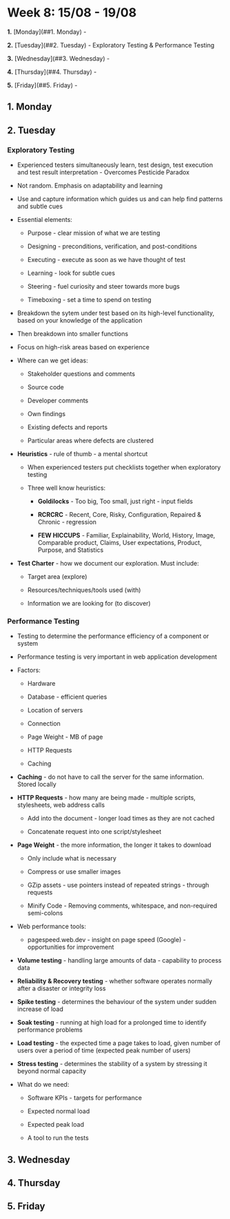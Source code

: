 # Week 8: 15/08 - 19/08

**1.** [Monday](##1. Monday) - 

**2.** [Tuesday](##2. Tuesday) - Exploratory Testing &  Performance Testing

**3.** [Wednesday](##3. Wednesday) - 

**4.** [Thursday](##4. Thursday) - 

**5.** [Friday](##5. Friday) - 

## 1. Monday

## 2. Tuesday

### Exploratory Testing

* Experienced testers simultaneously learn, test design, test execution and test result interpretation - Overcomes Pesticide Paradox

* Not random. Emphasis on adaptability and learning

* Use and capture information which guides us and can help find patterns and subtle cues

* Essential elements:
  
  * Purpose - clear mission of what we are testing
  
  * Designing - preconditions, verification, and post-conditions
  
  * Executing - execute as soon as we have thought of test
  
  * Learning - look for subtle cues
  
  * Steering - fuel curiosity and steer towards more bugs
  
  * Timeboxing - set a time to spend on testing

* Breakdown the sytem under test based on its high-level functionality, based on your knowledge of the application

* Then breakdown into smaller functions

* Focus on high-risk areas based on experience

* Where can we get ideas:
  
  * Stakeholder questions and comments
  
  * Source code
  
  * Developer comments
  
  * Own findings
  
  * Existing defects and reports
  
  * Particular areas where defects are clustered

* **Heuristics** - rule of thumb - a mental shortcut
  
  * When experienced testers put checklists together when exploratory testing
  
  * Three well know heuristics:
    
    * **Goldilocks** - Too big, Too small, just right - input fields
    
    * **RCRCRC** - Recent, Core, Risky, Configuration, Repaired & Chronic - regression
    
    * **FEW HICCUPS** - Familiar, Explainability, World, History, Image, Comparable product, Claims, User expectations, Product, Purpose, and Statistics

* **Test Charter** - how we document our exploration. Must include:
  
  * Target area (explore)
  
  * Resources/techniques/tools used (with)
  
  * Information we are looking for (to discover)

### Performance Testing

* Testing to determine the performance efficiency of a component or system

* Performance testing is very important in web application development

* Factors:
  
  * Hardware
  
  * Database - efficient queries
  
  * Location of servers
  
  * Connection
  
  * Page Weight - MB of page
  
  * HTTP Requests
  
  * Caching

* **Caching** - do not have to call the server for the same information. Stored locally

* **HTTP Requests** - how many are being made - multiple scripts, stylesheets, web address calls
  
  * Add into the document - longer load times as they are not cached
  
  * Concatenate request into one script/stylesheet

* **Page Weight** - the more information, the longer it takes to download
  
  * Only include what is necessary
  
  * Compress or use smaller images
  
  * GZip assets - use pointers instead of repeated strings - through requests
  
  * Minify Code - Removing comments, whitespace, and non-required semi-colons

* Web performance tools:
  
  * pagespeed.web.dev - insight on page speed (Google) - opportunities for improvement

* **Volume testing** - handling large amounts of data - capability to process data

* **Reliability & Recovery testing** - whether software operates normally after a disaster or integrity loss

* **Spike testing** - determines the behaviour of the system under sudden increase of load

* **Soak testing** - running at high load for a prolonged time to identify performance problems

* **Load testing** - the expected time a page takes to load, given number of users over a period of time (expected peak number of users)

* **Stress testing** - determines the stability of a system by stressing it beyond normal capacity

* What do we need:
  
  * Software KPIs - targets for performance
  
  * Expected normal load
  
  * Expected peak load
  
  * A tool to run the tests



## 3. Wednesday

## 4. Thursday

## 5. Friday
